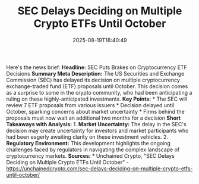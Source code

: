 ﻿---
title: "SEC Delays Deciding on Multiple Crypto ETFs Until October"
date: "2025-08-19T18:40:49"
category: "Markets"
summary: ""
slug: "sec delays deciding on multiple crypto etfs until october"
source_urls:
  - "https://unchainedcrypto.com/sec-delays-deciding-on-multiple-crypto-etfs-until-october/"
seo:
  title: "SEC Delays Deciding on Multiple Crypto ETFs Until October | Hash n Hedge"
  description: ""
  keywords: ["news", "markets", "brief"]
---
Here's the news brief:  **Headline:** SEC Puts Brakes on Cryptocurrency ETF Decisions  **Summary Meta Description:** The US Securities and Exchange Commission (SEC) has delayed its decision on multiple cryptocurrency exchange-traded fund (ETF) proposals until October. This decision comes as a surprise to some in the crypto community, who had been anticipating a ruling on these highly-anticipated investments.  **Key Points:**  * The SEC will review 7 ETF proposals from various issuers * Decision delayed until October, sparking concerns about market uncertainty * Firms behind the proposals must now wait an additional two months for a decision  **Short Takeaways with Analysis:**  1. **Market Uncertainty:** The delay in the SEC's decision may create uncertainty for investors and market participants who had been eagerly awaiting clarity on these investment vehicles. 2. **Regulatory Environment:** This development highlights the ongoing challenges faced by regulators in navigating the complex landscape of cryptocurrency markets.  **Sources:** * Unchained Crypto, "SEC Delays Deciding on Multiple Crypto ETFs Until October" - https://unchainedcrypto.com/sec-delays-deciding-on-multiple-crypto-etfs-until-october/ 
